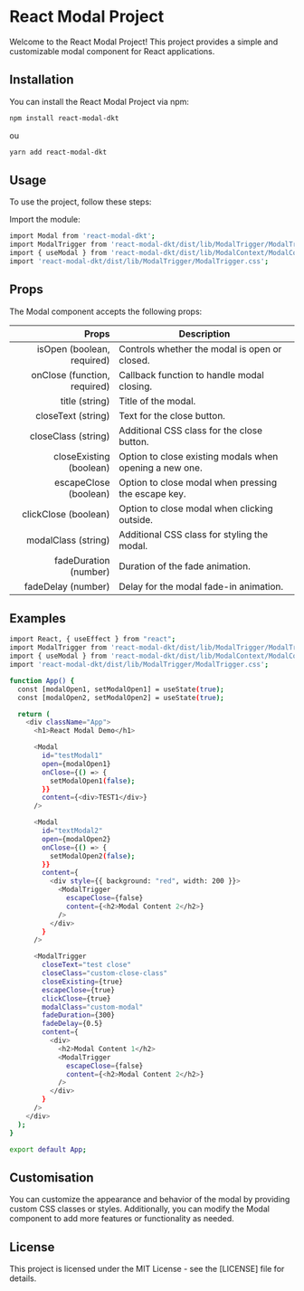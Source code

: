 # React Modal Project

Welcome to the React Modal Project! This project provides a simple and customizable modal component for React applications.

## Installation

You can install the React Modal Project via npm:

```bash
npm install react-modal-dkt
```

ou

```bash
yarn add react-modal-dkt
```

## Usage

To use the project, follow these steps:

Import the module:

```bash
import Modal from 'react-modal-dkt';
import ModalTrigger from 'react-modal-dkt/dist/lib/ModalTrigger/ModalTrigger.js';
import { useModal } from 'react-modal-dkt/dist/lib/ModalContext/ModalContext.js';
import 'react-modal-dkt/dist/lib/ModalTrigger/ModalTrigger.css';

```

## Props

The Modal component accepts the following props:

|              Props | Description                                                                                                   |
| -----------------: | ------------------------------------------------------------------------------------------------------------- |
|           isOpen (boolean, required) | Controls whether the modal is open or closed.                              |
|              onClose (function, required) | Callback function to handle modal closing.                                                 |
|           title (string)| Title of the modal.                               |
|               closeText (string) | Text for the close button.            |
|           closeClass (string) | Additional CSS class for the close button.                                   |
|         closeExisting (boolean) | Option to close existing modals when opening a new one.|
|      escapeClose (boolean) | Option to close modal when pressing the escape key.           |
| clickClose (boolean) | Option to close modal when clicking outside.  |
|           modalClass (string) | Additional CSS class for styling the modal. |
|               fadeDuration (number)| Duration of the fade animation.|
|            fadeDelay (number) | Delay for the modal fade-in animation.     |

## Examples

```bash
import React, { useEffect } from "react";
import ModalTrigger from 'react-modal-dkt/dist/lib/ModalTrigger/ModalTrigger.js';
import { useModal } from 'react-modal-dkt/dist/lib/ModalContext/ModalContext.js';
import 'react-modal-dkt/dist/lib/ModalTrigger/ModalTrigger.css';

function App() {
  const [modalOpen1, setModalOpen1] = useState(true);
  const [modalOpen2, setModalOpen2] = useState(true);

  return (
    <div className="App">
      <h1>React Modal Demo</h1>

      <Modal
        id="testModal1"
        open={modalOpen1}
        onClose={() => {
          setModalOpen1(false);
        }}
        content={<div>TEST1</div>}
      />

      <Modal
        id="textModal2"
        open={modalOpen2}
        onClose={() => {
          setModalOpen2(false);
        }}
        content={
          <div style={{ background: "red", width: 200 }}>
            <ModalTrigger
              escapeClose={false}
              content={<h2>Modal Content 2</h2>}
            />
          </div>
        }
      />

      <ModalTrigger
        closeText="test close"
        closeClass="custom-close-class"
        closeExisting={true}
        escapeClose={true}
        clickClose={true}
        modalClass="custom-modal"
        fadeDuration={300}
        fadeDelay={0.5}
        content={
          <div>
            <h2>Modal Content 1</h2>
            <ModalTrigger
              escapeClose={false}
              content={<h2>Modal Content 2</h2>}
            />
          </div>
        }
      />
    </div>
  );
}

export default App;
```

## Customisation

You can customize the appearance and behavior of the modal by providing custom CSS classes or styles. Additionally, you can modify the Modal component to add more features or functionality as needed.

## License

This project is licensed under the MIT License - see the [LICENSE] file for details.
